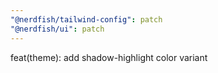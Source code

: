 ```yaml
---
"@nerdfish/tailwind-config": patch
"@nerdfish/ui": patch
---
```


feat(theme): add shadow-highlight color variant
